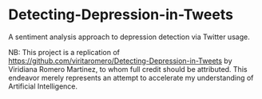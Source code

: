 # Detecting-Depression-in-Tweets
A sentiment analysis approach to depression detection via Twitter usage.

NB: This project is a replication of https://github.com/viritaromero/Detecting-Depression-in-Tweets by Viridiana Romero Martinez, to whom full credit should be attributed. This endeavor merely represents an attempt to accelerate my understanding of Artificial Intelligence. 
